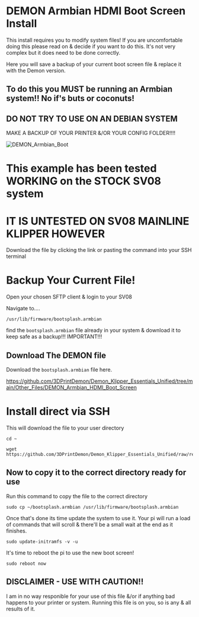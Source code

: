 # DEMON Armbian HDMI Boot Screen Install

This install requires you to modify system files! If you are uncomfortable doing this please read on & decide if you want to do this. It's not very complex but it does need to be done correctly.

Here you will save a backup of your current boot screen file & replace it with the Demon version. 

## To do this you MUST be running an Armbian system!! No if's buts or coconuts! 
## DO NOT TRY TO USE ON AN DEBIAN SYSTEM

MAKE A BACKUP OF YOUR PRINTER &/OR YOUR CONFIG FOLDER!!!!

![DEMON_Armbian_Boot](https://github.com/user-attachments/assets/fb98da30-1f13-4490-9dfd-861b4a979488)


# This example has been tested WORKING on the STOCK SV08 system 
# IT IS UNTESTED ON SV08 MAINLINE KLIPPER HOWEVER

Download the file by clicking the link or pasting the command into your SSH terminal


# Backup Your Current File!

Open your chosen SFTP client & login to your SV08

Navigate to....
```
/usr/lib/firmware/bootsplash.armbian
```

find the `bootsplash.armbian` file already in your system & download it to keep safe as a backup!!! IMPORTANT!!!

## Download The DEMON file

Download the `bootsplash.armbian` file here.

https://github.com/3DPrintDemon/Demon_Klipper_Essentials_Unified/tree/main/Other_Files/DEMON_Armbian_HDMI_Boot_Screen

# Install direct via SSH 

This will download the file to your user directory

```
cd ~

wget https://github.com/3DPrintDemon/Demon_Klipper_Essentials_Unified/raw/refs/heads/main/Other_Files/DEMON_Armbian_HDMI_Boot_Screen/bootsplash.armbian
```

## Now to copy it to the correct directory ready for use

Run this command to copy the file to the correct directory
```
sudo cp ~/bootsplash.armbian /usr/lib/firmware/bootsplash.armbian
```

Once that's done its time update the system to use it. Your pi will run a load of commands that will scroll & there'll be a small wait at the end as it finishes.
```
sudo update-initramfs -v -u
```
It's time to reboot the pi to use the new boot screen!

```
sudo reboot now
```




## DISCLAIMER - USE WITH CAUTION!!

I am in no way responible for your use of this file &/or if anything bad happens to your printer or system. Running this file is on you, so is any & all results of it.

